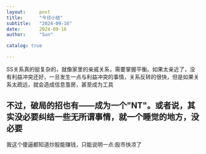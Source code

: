 ```yaml
---
layout:     post
title:      "今日小结"
subtitle:   "2024-09-16"
date:       2024-09-16
author:     "Sun"

catalog: true

---
```

SS关系真的挺复杂的，就像家里的亲戚关系，需要掌握平衡。如果太亲近了，没有利益冲突还好，一旦发生一点与利益冲突的事情，关系反转的很快，但是如果关系太疏远，就会造成信息茧房，甚至成为工具

不过，破局的招也有——成为一个"NT"。或者说，其实没必要纠结一些无所谓事情，就一个睡觉的地方，没必要
---
我这个傻逼都知道炒股能赚钱，只能说明一点:股市快凉了


